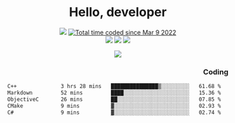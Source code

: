 # <div align='center' >Hello, developer</div>

<div align='center'>
  <a ><img src="https://img.shields.io/badge/dynamic/json?url=https%3A%2F%2Fapi.swo.moe%2Fstats%2Fgithub%2FFree-Aaron-Li&query=count&color=181717&label=GitHub&labelColor=282c34&logo=github&suffix=+follows&cacheSeconds=3600"></a>
  <a href="https://wakatime.com/@fe40087f-8eae-48dc-9950-ad0633db1591"><img src="https://wakatime.com/badge/user/fe40087f-8eae-48dc-9950-ad0633db1591.svg" alt="Total time coded since Mar 9 2022" /></a>
</div>
<div align='center'>
  <a><img src="https://img.shields.io/badge/c%2Fc%2B%2B%2Fc%23-%2375664d"></a> 
  <a><img src="https://img.shields.io/badge/Kotlin%20-%20%2375664D"></a> 
  <a><img src="https://img.shields.io/badge/Shell-75664D"></a> 
</div>

<p align="center">
  <img src="https://readme-typing-svg.demolab.com/?lines=你好!+开发者;Hello!+ developer&font=Fira%20Code&center=true&width=380&height=50&duration=4000&pause=1000">
</p>


<div align='right'>
  <h3>Coding</h3>
</div>

<!--START_SECTION:waka-->

```txt
C++              3 hrs 28 mins   ███████████████▒░░░░░░░░░   61.68 %
Markdown         52 mins         ████░░░░░░░░░░░░░░░░░░░░░   15.36 %
ObjectiveC       26 mins         ██░░░░░░░░░░░░░░░░░░░░░░░   07.85 %
CMake            9 mins          ▓░░░░░░░░░░░░░░░░░░░░░░░░   02.93 %
C#               9 mins          ▓░░░░░░░░░░░░░░░░░░░░░░░░   02.74 %
```

<!--END_SECTION:waka-->




